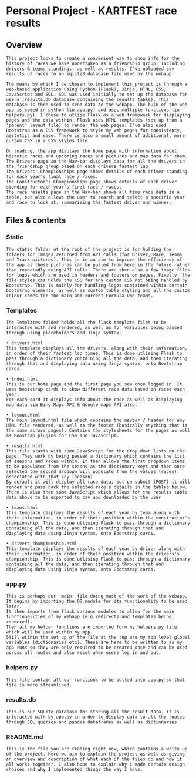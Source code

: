 # Personal Project - KARTFEST race results
## Overview
    This project looks to create a convenient way to show info for the history of races we have undertaken as a friendship group, including drivers & teams standings, as well as results. I've uploaded csv results of races to an sqlite3 database file used by the webapp.

    The means by which I've chosen to implement this project is through a web-based application using Python (Flask), Jinja, HTML, CSS, JavaScript and SQL. SQL was used initially to set up the database for users (results.db database containing the results table). This database is then used to send data to the webapp. The bulk of the web app is coded in python (in app.py) and uses multiple functions (in helpers.py). I chose to utlise Flask as a web framework for displaying pages and the data within. Flask uses HTML templates (set up from a 'parent' layout file) to render the web pages. I've also used Bootstrap as a CSS framework to style my web pages for consistency, aestetics and ease. There is also a small amount of additional, more custom CSS in a CSS styles file.

    On loading, the app displays the home page with information about historic races and upcoming races and pictures and map data for them.
    The Drivers page in the Nav-bar displays data for all the drivers in the friendship group based on each drivers fastest lap
    The Drivers' Championships page shows details of each driver standing for each year's final race / races.
    The Constructor's Championships page shows details of each driver standing for each year's final race / races.
    The race results page in the Nav-bar shows all time race data in a table, but also allows the user to search and select a specific year and race to look at, summarising the fastest driver and winner.

## Files & contents

### **Static**
    The static folder at the root of the project is for holding the folders for images returned from APi calls (for Driver, Race, Teams and Track pictures). This is in an aim to improve the efficiency of the app as these pictures can be pulled from here in the future rather than repeatadly doing API calls. There are then also a few image files for logos which are used in headers and footers on pages. Finally, the file styles.css holds the CSS for any custom CSS not being handled by Bootstrap. This is mainly for handling logos contained within certain bootstrap elements, as well as custom table styling and all the custom colour codes for the main and current Formula One teams.

### **Templates**
    The Templates folder holds all the flask template files to be interacted with and rendered, as well as for variables being passed through using placeholders and Jinja syntax.

    • drivers.html
    This template displays all the drivers, along with their information, in order of their fastest lap times. This is done utlising Flask to pass through a dictionary containing all the data, and then iterating through that and displaying data using Jinja syntax, onto Bootstrap cards.

    • index.html
    This is our home page and the first page you see once logged in. It uses bootstrap cards to show different race data based on races each year.
    For each card it displays info about the race as well as displaying map data via Bing Maps API & Google maps API also.

    • layout.html
    The main layout.html file which contains the navbar / header for any HTML file rendered, as well as the footer (basically anything that is the same across pages). Contains the stylesheets for the pages as well as Boostrap plugins for CSS and JavaScript.

    • results.html
    This file starts with some JavaScript for the drop down lists on the page. They work by being passed a dictionary which contains the list of seasons and races within. It then allows the first dropdown items to be populated from the seaons as the dictionary keys and then once selected the second drodown will populate from the values (races) associated with that key (season)
    By default it will display all race data, but on submit (POST) it will render and pass back the selected race's details in the tables below.
    There is also then some JavaScript which allows for the results table data above to be exported to csv and downloaded by the user

    • teams.html
    This template displays the results of each year by team along with their information, in order of their position within the constructor's championship. This is done utlising Flask to pass through a dictionary containing all the data, and then iterating through that and displaying data using Jinja syntax, onto Bootstrap cards.

    • drivers_championship.html
    This template displays the results of each year by driver along with their information, in order of their position within the drivers's championship. This is done utlising Flask to pass through a dictionary containing all the data, and then iterating through that and displaying data using Jinja syntax, onto Bootstrap cards.

### **app.py**
    This is perhaps our 'main' file doing most of the work of the webapp. It begins by importing the OS module for its functionality to be used later.
    It then imports from flask various modules to allow for the main functionalities of my webapp (e.g redirects and templates being rendered).
    Then all my helper functions are imported form my helpers.py file which will be used within my app.
    Still within the set up of the file at the top are my top level global variables (dictionaries etc). These are here to be written to as my app runs so they are only required to be created once and can be used across all routes and also reset when users log in and out.

### **helpers.py**
    This file contain all our functions to be pulled into app.py so that file is more streamlined.

### **results.db**
    This is our SQLite database for storing all the result data. It is interacted with by app.py in order to display data to all the routes through SQL queries and pandas dataframes as well as dictionaries.

### **README.md**
    This is the file you are reading right now, which contains a write up of the project. Here we aim to explain the project as well as giving an overview and description of what each of the files do and how it all works together. I also hope to explain why i made certain design choices and why I implemented things the way I have.
